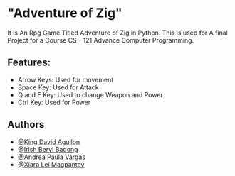 # "Adventure of Zig"

It is An Rpg Game Titled Adventure of Zig in Python. This is used for A final Project for a Course CS - 121 Advance Computer Programming.


## Features:

- Arrow Keys: Used for movement
- Space Key: Used for Attack
- Q and E Key: Used to change Weapon and Power
- Ctrl Key: Used for Power

## Authors

- [@King David Aguilon](https://github.com/KingDavid-06)
- [@Irish Beryl Badong](https://github.com/IrishBeryl)
- [@Andrea Paula Vargas](https://github.com/VargasAndreaPaula)
- [@Xiara Lei Magpantay](https://github.com/XiaraLei)
